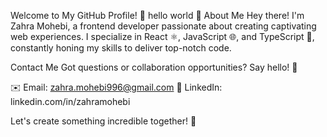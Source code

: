 Welcome to My GitHub Profile! 🚀
hello world 👋
About Me
Hey there! I'm Zahra Mohebi, a frontend developer passionate about creating captivating web experiences. I specialize in React ⚛️, JavaScript 🌐, and TypeScript 📜, constantly honing my skills to deliver top-notch code.

Contact Me
Got questions or collaboration opportunities? Say hello! 🌟

✉️ Email: zahra.mohebi996@gmail.com
💼 LinkedIn:  linkedin.com/in/zahramohebi

Let's create something incredible together! 🎉

